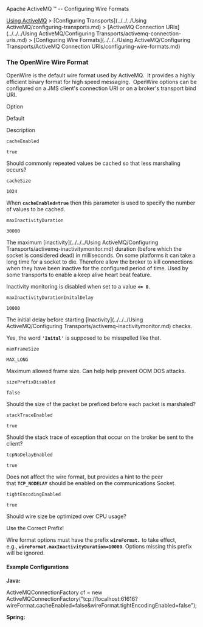 Apache ActiveMQ ™ -- Configuring Wire Formats 

[Using ActiveMQ](../../../using-activemq.md) > [Configuring Transports](../../../Using ActiveMQ/configuring-transports.md) > [ActiveMQ Connection URIs](../../../Using ActiveMQ/Configuring Transports/activemq-connection-uris.md) > [Configuring Wire Formats](../../../Using ActiveMQ/Configuring Transports/ActiveMQ Connection URIs/configuring-wire-formats.md)


### The OpenWire Wire Format

OpenWire is the default wire format used by ActiveMQ.  It provides a highly efficient binary format for high speed messaging.  OpenWire options can be configured on a JMS client's connection URI or on a broker's transport bind URI.

Option

Default

Description

`cacheEnabled`

`true`

Should commonly repeated values be cached so that less marshaling occurs?

`cacheSize`

`1024`

When **`cacheEnabled=true`** then this parameter is used to specify the number of values to be cached.

`maxInactivityDuration`

`30000`

The maximum [inactivity](../../../Using ActiveMQ/Configuring Transports/activemq-inactivitymonitor.md) duration (before which the socket is considered dead) in milliseconds. On some platforms it can take a long time for a socket to die. Therefore allow the broker to kill connections when they have been inactive for the configured period of time. Used by some transports to enable a keep alive heart beat feature.

Inactivity monitoring is disabled when set to a value **`<= 0`**.

`maxInactivityDurationInitalDelay`

`10000`

The initial delay before starting [inactivity](../../../Using ActiveMQ/Configuring Transports/activemq-inactivitymonitor.md) checks.

Yes, the word **`'Inital'`** is supposed to be misspelled like that.

`maxFrameSize`

`MAX_LONG`

Maximum allowed frame size. Can help help prevent OOM DOS attacks.

`sizePrefixDisabled`

`false`

Should the size of the packet be prefixed before each packet is marshaled?

`stackTraceEnabled`

`true`

Should the stack trace of exception that occur on the broker be sent to the client?

`tcpNoDelayEnabled`

`true`

Does not affect the wire format, but provides a hint to the peer that **`TCP_NODELAY`** should be enabled on the communications Socket.

`tightEncodingEnabled`

`true`

Should wire size be optimized over CPU usage?

Use the Correct Prefix!

Wire format options must have the prefix **`wireFormat.`** to take effect, e.g., **`wireFormat.maxInactivityDuration=10000`**. Options missing this prefix will be ignored.

#### Example Configurations

**Java:**

ActiveMQConnectionFactory cf = new ActiveMQConnectionFactory("tcp://localhost:61616?wireFormat.cacheEnabled=false&wireFormat.tightEncodingEnabled=false");

**Spring:**

<bean class="org.apache.activemq.ActiveMQConnectionFactory">
  <property name="brokerURL" value="failover:(tcp://localhost:61616?jms.optimizeAcknowledge=false&wireFormat.maxInactivityDuration=30000)"/>
  <!\-\- other options... -->
</bean>

